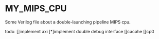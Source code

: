 # MY_MIPS_CPU
Some Verilog file about a double-launching pipeline MIPS cpu.

todo:
[]implement axi
[*]implement double debug interface
[]cacahe
[]cp0
